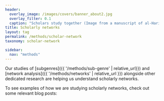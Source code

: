 ```yaml
---
header:
  overlay_image: /images/covers/banner_about2.jpg
  overlay_filter: 0.1
  caption: "Scholars study together (Image from a manuscript of al-Hariri's *Maqamat*, courtesy of the [BNF](https://gallica.bnf.fr/ark:/12148/btv1b8422962f/f14.item.r=maqamat.zoom#))"
title: Scholarly networks
layout: tag
permalink: /methods/scholar-network
taxonomy: scholar-network

sidebar:
  nav: "methods"
---
```

Our studies of [subgenres]({{ '/methods/sub-genre' | relative_url}}) and [network analysis]({{ '/methods/networks' | relative_url }}) alongside other dedicated research are helping us understand scholarly networks.
To see examples of how we are studying scholarly networks, check out some relevant blog posts:
